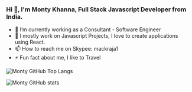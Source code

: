 ### Hi 👋, I'm Monty Khanna, Full Stack Javascript Developer from India.


- 🔭 I’m currently working as a Consultant - Software Engineer
- 🌱 I mostly work on Javascript Projects, I love to create applications using React.
- 📫 How to reach me on Skypee: mackraja1
- ⚡ Fun fact about me, I like to Travel

![Monty GitHub Top Langs](https://github-readme-stats.vercel.app/api/top-langs?username=mackraja&show_icons=true&locale=en&layout=compact&theme=radical)

![Monty GitHub stats](https://github-readme-stats.vercel.app/api?username=mackraja&show_icons=true&theme=radical)
